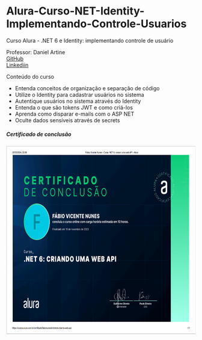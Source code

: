 # Alura-Curso-NET-Identity-Implementando-Controle-Usuarios
Curso Alura - .NET 6 e Identity: implementando controle de usuário

 Professor: Daniel Artine<br>
 [GitHub](https://github.com/danielartine)<br>
 [Linkediin](https://www.linkedin.com/search/results/all/?fetchDeterministicClustersOnly=true&heroEntityKey=urn%3Ali%3Afsd_profile%3AACoAABcpws4BMNGWKCfL_RvCTYOd3JnlmeUoS1M&keywords=daniel%20artine&origin=RICH_QUERY_SUGGESTION&position=1&searchId=34bab6c1-c87b-4851-a974-d1f470021277&sid=.9e&spellCorrectionEnabled=false)<br>

Conteúdo do curso

- Entenda conceitos de organização e separação de código
- Utilize o Identity para cadastrar usuários no sistema
- Autentique usuários no sistema através do Identity
- Entenda o que são tokens JWT e como criá-los
- Aprenda como disparar e-mails com o ASP NET
- Oculte dados sensíveis através de secrets

##### Certificado de conclusão<br>

<img align="center" alt="Dev-HTML" height="500em" src="https://github.com/FabioNunesDEV/Alura-Curso-NET6-criando-uma-web-API/blob/main/Certificado/Captura%20de%20tela%202024-02-29%20223805.png">
